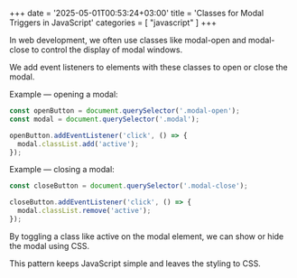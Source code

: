 +++
date = '2025-05-01T00:53:24+03:00'
title = 'Classes for Modal Triggers in JavaScript'
categories = [ "javascript" ]
+++

In web development, we often use classes like modal-open and modal-close to control the display of modal windows.

We add event listeners to elements with these classes to open or close the modal.

Example — opening a modal:

```javascript
const openButton = document.querySelector('.modal-open');
const modal = document.querySelector('.modal');

openButton.addEventListener('click', () => {
  modal.classList.add('active');
});
```

Example — closing a modal:

```javascript
const closeButton = document.querySelector('.modal-close');

closeButton.addEventListener('click', () => {
  modal.classList.remove('active');
});
```

By toggling a class like active on the modal element, we can show or hide the modal using CSS.

This pattern keeps JavaScript simple and leaves the styling to CSS.
